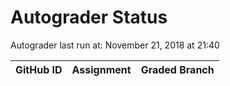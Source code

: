 # Autograder Status
Autograder last run at: November 21, 2018 at 21:40

| GitHub ID | Assignment | Graded Branch |
|-----------|------------|---------------|
